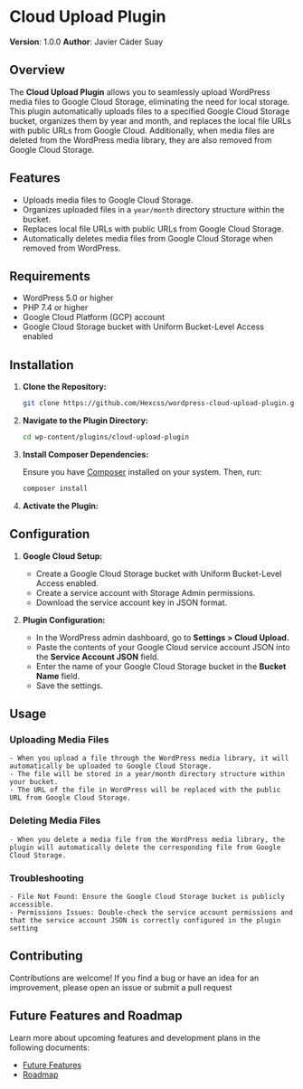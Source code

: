 # Cloud Upload Plugin

**Version**: 1.0.0
**Author**: Javier Cáder Suay

## Overview

The **Cloud Upload Plugin** allows you to seamlessly upload WordPress media files to Google Cloud Storage, eliminating the need for local storage. This plugin automatically uploads files to a specified Google Cloud Storage bucket, organizes them by year and month, and replaces the local file URLs with public URLs from Google Cloud. Additionally, when media files are deleted from the WordPress media library, they are also removed from Google Cloud Storage.

## Features

- Uploads media files to Google Cloud Storage.
- Organizes uploaded files in a `year/month` directory structure within the bucket.
- Replaces local file URLs with public URLs from Google Cloud Storage.
- Automatically deletes media files from Google Cloud Storage when removed from WordPress.

## Requirements

- WordPress 5.0 or higher
- PHP 7.4 or higher
- Google Cloud Platform (GCP) account
- Google Cloud Storage bucket with Uniform Bucket-Level Access enabled

## Installation

1. **Clone the Repository:**

   ```bash
   git clone https://github.com/Hexcss/wordpress-cloud-upload-plugin.git wp-content/plugins/cloud-upload-plugin
   ```
2. **Navigate to the Plugin Directory:**

    ```bash
    cd wp-content/plugins/cloud-upload-plugin
    ```
3. **Install Composer Dependencies:**

    Ensure you have [Composer](https://getcomposer.org/) installed on your system. Then, run:
    ```bash
    composer install
    ```
4. **Activate the Plugin:**

## Configuration

1. **Google Cloud Setup:**

    - Create a Google Cloud Storage bucket with Uniform Bucket-Level Access enabled.
    - Create a service account with Storage Admin permissions.
    - Download the service account key in JSON format.

2. **Plugin Configuration:**

    - In the WordPress admin dashboard, go to **Settings > Cloud Upload.**
    - Paste the contents of your Google Cloud service account JSON into the **Service Account JSON** field.
    - Enter the name of your Google Cloud Storage bucket in the **Bucket Name** field.
    - Save the settings.

## Usage

### Uploading Media Files

    - When you upload a file through the WordPress media library, it will automatically be uploaded to Google Cloud Storage.
    - The file will be stored in a year/month directory structure within your bucket.
    - The URL of the file in WordPress will be replaced with the public URL from Google Cloud Storage.

### Deleting Media Files

    - When you delete a media file from the WordPress media library, the plugin will automatically delete the corresponding file from Google Cloud Storage.

### Troubleshooting

    - File Not Found: Ensure the Google Cloud Storage bucket is publicly accessible.
    - Permissions Issues: Double-check the service account permissions and that the service account JSON is correctly configured in the plugin setting

## Contributing

Contributions are welcome! If you find a bug or have an idea for an improvement, please open an issue or submit a pull request

## Future Features and Roadmap

Learn more about upcoming features and development plans in the following documents:

- [Future Features](./docs/FUTURE_FEATURES.md)
- [Roadmap](./docs/ROADMAP.md)
